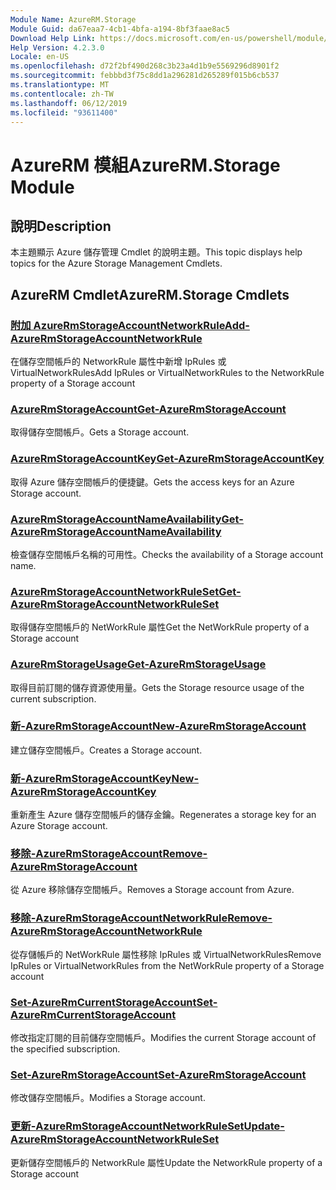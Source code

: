 ```yaml
---
Module Name: AzureRM.Storage
Module Guid: da67eaa7-4cb1-4bfa-a194-8bf3faae8ac5
Download Help Link: https://docs.microsoft.com/en-us/powershell/module/azurerm.storage
Help Version: 4.2.3.0
Locale: en-US
ms.openlocfilehash: d72f2bf490d268c3b23a4d1b9e5569296d8901f2
ms.sourcegitcommit: febbbd3f75c8dd1a296281d265289f015b6cb537
ms.translationtype: MT
ms.contentlocale: zh-TW
ms.lasthandoff: 06/12/2019
ms.locfileid: "93611400"
---
```

# <span data-ttu-id="8d770-101">AzureRM 模組</span><span class="sxs-lookup"><span data-stu-id="8d770-101">AzureRM.Storage Module</span></span>
## <span data-ttu-id="8d770-102">說明</span><span class="sxs-lookup"><span data-stu-id="8d770-102">Description</span></span>
<span data-ttu-id="8d770-103">本主題顯示 Azure 儲存管理 Cmdlet 的說明主題。</span><span class="sxs-lookup"><span data-stu-id="8d770-103">This topic displays help topics for the Azure Storage Management Cmdlets.</span></span>

## <span data-ttu-id="8d770-104">AzureRM Cmdlet</span><span class="sxs-lookup"><span data-stu-id="8d770-104">AzureRM.Storage Cmdlets</span></span>
### [<span data-ttu-id="8d770-105">附加 AzureRmStorageAccountNetworkRule</span><span class="sxs-lookup"><span data-stu-id="8d770-105">Add-AzureRmStorageAccountNetworkRule</span></span>](Add-AzureRmStorageAccountNetworkRule.md)
 <span data-ttu-id="8d770-106">在儲存空間帳戶的 NetworkRule 屬性中新增 IpRules 或 VirtualNetworkRules</span><span class="sxs-lookup"><span data-stu-id="8d770-106">Add IpRules or VirtualNetworkRules to the NetworkRule property of a Storage account</span></span>

### [<span data-ttu-id="8d770-107">AzureRmStorageAccount</span><span class="sxs-lookup"><span data-stu-id="8d770-107">Get-AzureRmStorageAccount</span></span>](Get-AzureRmStorageAccount.md)
<span data-ttu-id="8d770-108">取得儲存空間帳戶。</span><span class="sxs-lookup"><span data-stu-id="8d770-108">Gets a Storage account.</span></span>

### [<span data-ttu-id="8d770-109">AzureRmStorageAccountKey</span><span class="sxs-lookup"><span data-stu-id="8d770-109">Get-AzureRmStorageAccountKey</span></span>](Get-AzureRmStorageAccountKey.md)
<span data-ttu-id="8d770-110">取得 Azure 儲存空間帳戶的便捷鍵。</span><span class="sxs-lookup"><span data-stu-id="8d770-110">Gets the access keys for an Azure Storage account.</span></span>

### [<span data-ttu-id="8d770-111">AzureRmStorageAccountNameAvailability</span><span class="sxs-lookup"><span data-stu-id="8d770-111">Get-AzureRmStorageAccountNameAvailability</span></span>](Get-AzureRmStorageAccountNameAvailability.md)
<span data-ttu-id="8d770-112">檢查儲存空間帳戶名稱的可用性。</span><span class="sxs-lookup"><span data-stu-id="8d770-112">Checks the availability of a Storage account name.</span></span>

### [<span data-ttu-id="8d770-113">AzureRmStorageAccountNetworkRuleSet</span><span class="sxs-lookup"><span data-stu-id="8d770-113">Get-AzureRmStorageAccountNetworkRuleSet</span></span>](Get-AzureRmStorageAccountNetworkRuleSet.md)
<span data-ttu-id="8d770-114">取得儲存空間帳戶的 NetWorkRule 屬性</span><span class="sxs-lookup"><span data-stu-id="8d770-114">Get the NetWorkRule property of a Storage account</span></span>

### [<span data-ttu-id="8d770-115">AzureRmStorageUsage</span><span class="sxs-lookup"><span data-stu-id="8d770-115">Get-AzureRmStorageUsage</span></span>](Get-AzureRmStorageUsage.md)
<span data-ttu-id="8d770-116">取得目前訂閱的儲存資源使用量。</span><span class="sxs-lookup"><span data-stu-id="8d770-116">Gets the Storage resource usage of the current subscription.</span></span>

### [<span data-ttu-id="8d770-117">新-AzureRmStorageAccount</span><span class="sxs-lookup"><span data-stu-id="8d770-117">New-AzureRmStorageAccount</span></span>](New-AzureRmStorageAccount.md)
<span data-ttu-id="8d770-118">建立儲存空間帳戶。</span><span class="sxs-lookup"><span data-stu-id="8d770-118">Creates a Storage account.</span></span>

### [<span data-ttu-id="8d770-119">新-AzureRmStorageAccountKey</span><span class="sxs-lookup"><span data-stu-id="8d770-119">New-AzureRmStorageAccountKey</span></span>](New-AzureRmStorageAccountKey.md)
<span data-ttu-id="8d770-120">重新產生 Azure 儲存空間帳戶的儲存金鑰。</span><span class="sxs-lookup"><span data-stu-id="8d770-120">Regenerates a storage key for an Azure Storage account.</span></span>

### [<span data-ttu-id="8d770-121">移除-AzureRmStorageAccount</span><span class="sxs-lookup"><span data-stu-id="8d770-121">Remove-AzureRmStorageAccount</span></span>](Remove-AzureRmStorageAccount.md)
<span data-ttu-id="8d770-122">從 Azure 移除儲存空間帳戶。</span><span class="sxs-lookup"><span data-stu-id="8d770-122">Removes a Storage account from Azure.</span></span>

### [<span data-ttu-id="8d770-123">移除-AzureRmStorageAccountNetworkRule</span><span class="sxs-lookup"><span data-stu-id="8d770-123">Remove-AzureRmStorageAccountNetworkRule</span></span>](Remove-AzureRmStorageAccountNetworkRule.md)
<span data-ttu-id="8d770-124">從存儲帳戶的 NetWorkRule 屬性移除 IpRules 或 VirtualNetworkRules</span><span class="sxs-lookup"><span data-stu-id="8d770-124">Remove IpRules or VirtualNetworkRules from the NetWorkRule property of a Storage account</span></span>

### [<span data-ttu-id="8d770-125">Set-AzureRmCurrentStorageAccount</span><span class="sxs-lookup"><span data-stu-id="8d770-125">Set-AzureRmCurrentStorageAccount</span></span>](Set-AzureRmCurrentStorageAccount.md)
<span data-ttu-id="8d770-126">修改指定訂閱的目前儲存空間帳戶。</span><span class="sxs-lookup"><span data-stu-id="8d770-126">Modifies the current Storage account of the specified subscription.</span></span>

### [<span data-ttu-id="8d770-127">Set-AzureRmStorageAccount</span><span class="sxs-lookup"><span data-stu-id="8d770-127">Set-AzureRmStorageAccount</span></span>](Set-AzureRmStorageAccount.md)
<span data-ttu-id="8d770-128">修改儲存空間帳戶。</span><span class="sxs-lookup"><span data-stu-id="8d770-128">Modifies a Storage account.</span></span>

### [<span data-ttu-id="8d770-129">更新-AzureRmStorageAccountNetworkRuleSet</span><span class="sxs-lookup"><span data-stu-id="8d770-129">Update-AzureRmStorageAccountNetworkRuleSet</span></span>](Update-AzureRmStorageAccountNetworkRuleSet.md)
<span data-ttu-id="8d770-130">更新儲存空間帳戶的 NetworkRule 屬性</span><span class="sxs-lookup"><span data-stu-id="8d770-130">Update the NetworkRule property of a Storage account</span></span>

